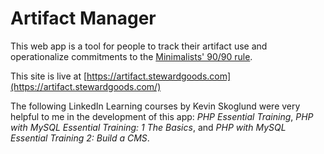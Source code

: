 # Artifact Manager

This web app is a tool for people to track their artifact use and operationalize commitments to the [Minimalists' 90/90 rule]([url](https://www.theminimalists.com/ninety/)).

This site is live at [https://artifact.stewardgoods.com](https://artifact.stewardgoods.com/)

The following LinkedIn Learning courses by Kevin Skoglund were very helpful to me in the development of this app: _PHP Essential Training_, _PHP with MySQL Essential Training: 1 The Basics_, and _PHP with MySQL Essential Training 2: Build a CMS_.
